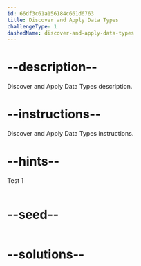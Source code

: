```yaml
---
id: 66df3c61a156184c661d6763
title: Discover and Apply Data Types
challengeType: 1
dashedName: discover-and-apply-data-types
---
```


# --description--

Discover and Apply Data Types description.

# --instructions--

Discover and Apply Data Types instructions.

# --hints--

Test 1

```js

```

# --seed--

```js

```

# --solutions--

```js

```
